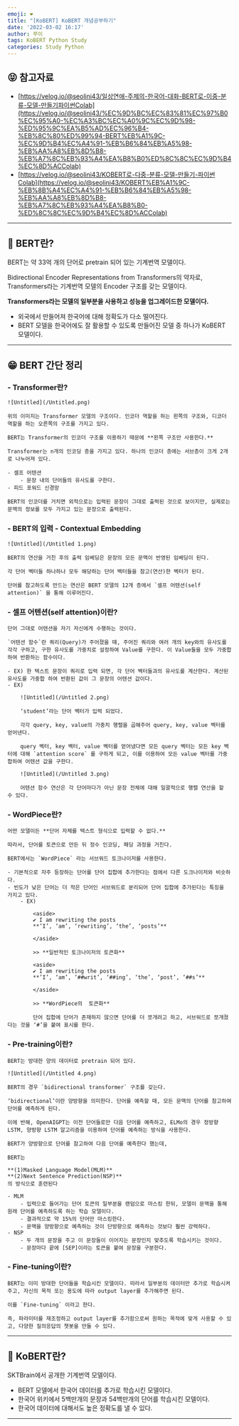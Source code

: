 ```yaml
---
emoji: ❤️
title: "[KoBERT] KoBERT 개념공부하기"
date: '2022-03-02 16:17'
author: 쭈이
tags: KoBERT Python Study
categories: Study Python
---
```


## 😝 참고자료

- [https://velog.io/@seolini43/일상연애-주제의-한국어-대화-BERT로-이중-분류-모델-만들기파이썬Colab](https://velog.io/@seolini43/%EC%9D%BC%EC%83%81%EC%97%B0%EC%95%A0-%EC%A3%BC%EC%A0%9C%EC%9D%98-%ED%95%9C%EA%B5%AD%EC%96%B4-%EB%8C%80%ED%99%94-BERT%EB%A1%9C-%EC%9D%B4%EC%A4%91-%EB%B6%84%EB%A5%98-%EB%AA%A8%EB%8D%B8-%EB%A7%8C%EB%93%A4%EA%B8%B0%ED%8C%8C%EC%9D%B4%EC%8D%ACColab)
- [https://velog.io/@seolini43/KOBERT로-다중-분류-모델-만들기-파이썬Colab](https://velog.io/@seolini43/KOBERT%EB%A1%9C-%EB%8B%A4%EC%A4%91-%EB%B6%84%EB%A5%98-%EB%AA%A8%EB%8D%B8-%EB%A7%8C%EB%93%A4%EA%B8%B0-%ED%8C%8C%EC%9D%B4%EC%8D%ACColab)

---

## 🤔 BERT란?

BERT는 약 33억 개의 단어로 pretrain 되어 있는 기계번역 모델이다.

Bidirectional Encoder Representations from Transformers의 약자로, Transformers라는 기계번역 모델의 Encoder 구조를 갖는 모델이다.

**Transformers라는 모델의 일부분을 사용하고 성능을 업그레이드한 모델이다.**

- 외국에서 만들어져 한국어에 대해 정확도가 다소 떨어진다.
- BERT 모델을 한국어에도 잘 활용할 수 있도록 만들어진 모델 중 하나가 KoBERT 모델이다.

---

## 😁 **BERT 간단 정리**

### - **Transformer란?**
    
    ![Untitled](/Untitled.png)
    
    위의 이미지는 Transformer 모델의 구조이다. 인코더 역할을 하는 왼쪽의 구조와, 디코더 역할을 하는 오른쪽의 구조를 가지고 있다.
    
    BERT는 Transformer의 인코더 구조를 이용하기 때문에 **왼쪽 구조만 사용한다.**
    
    Transformer는 n개의 인코딩 층을 가지고 있다. 하나의 인코더 층에는 서브층이 크게 2개로 나누어져 있다.
    
    - 셀프 어텐션
        - 문장 내의 단어들의 유사도를 구한다.
    - 피드 포워드 신경망
    
    BERT의 인코더를 거치면 외적으로는 입력된 문장이 그대로 출력된 것으로 보이지만, 실제로는 문맥의 정보를 모두 가지고 있는 문장으로 출력된다.
    
### - **BERT의 입력 - Contextual Embedding**
    
    ![Untitled](/Untitled 1.png)
    
    BERT의 연산을 거친 후의 출력 임베딩은 문장의 모든 문맥이 반영된 임베딩이 된다.
    
    각 단어 벡터들 하나하나 모두 해당하는 단어 벡터들을 참고(연산)한 벡터가 된다.
    
    단어를 참고하도록 만드는 연산은 BERT 모델의 12개 층에서 `셀프 어텐션(self attention)` 을 통해 이루어진다.
    
### - **셀프 어텐션(self attention)이란?**
    
    단어 그대로 어텐션을 자기 자신에게 수행하는 것이다.
    
    `어텐션 함수`란 쿼리(Query)가 주어졌을 때, 주어진 쿼리와 여러 개의 key와의 유사도를 각각 구하고, 구한 유사도를 가중치로 설정하여 Value를 구한다. 이 Value들을 모두 가중합 하여 반환하는 함수이다.
    
    - EX) 한 텍스트 문장이 쿼리로 입력 되면, 각 단어 벡터들과의 유사도를 계산한다. 계산된 유사도를 가중합 하여 반환된 값이 그 문장의 어텐션 값이다.
    - EX)
        
        ![Untitled](/Untitled 2.png)
        
        ‘student’라는 단어 벡터가 입력 되었다.
        
        각각 query, key, value의 가중치 행렬을 곱해주어 query, key, value 벡터를 얻어낸다.
        
        query 벡터, key 벡터, value 벡터를 얻어냈다면 모든 query 벡터는 모든 key 벡터에 대해 `attention score` 를 구하게 되고, 이를 이용하여 모든 value 벡터를 가중합하여 어텐션 값을 구한다.
        
        ![Untitled](/Untitled 3.png)
        
        어텐션 함수 연산은 각 단어마다가 아닌 문장 전체에 대해 일괄적으로 행렬 연산을 할 수 있다.
        
### - **WordPiece란?**
    
    어떤 모델이든 **단어 자체를 텍스트 형식으로 입력할 수 없다.**
    
    따라서, 단어를 토큰으로 만든 뒤 정수 인코딩, 패딩 과정을 거친다.
    
    BERT에서는 `WordPiece` 라는 서브워드 토크나이저를 사용한다.
    
    - 기본적으로 자주 등장하는 단어를 단어 집합에 추가한다는 점에서 다른 도크나이저와 비슷하다.
    - 빈도가 낮은 단어는 더 작은 단어인 서브워드로 분리되어 단어 집합에 추가된다는 특징을 가지고 있다.
        - EX)
            
            <aside>
            ✔️ I am rewriting the posts
            **’I’, ‘am’, ‘rewriting’, ‘the’, ‘posts’**
            
            </aside>
            
            >> **일반적인 토크나이저의 토큰화**
            
            <aside>
            ✔️ I am rewriting the posts
            **’I’, ‘am’, ‘##writ’, ‘##ing’, ‘the’, ‘post’, ‘##s’**
            
            </aside>
            
            >> **WordPiece의  토큰화**
            
            단어 집합에 단어가 존재하지 않으면 단어를 더 쪼개려고 하고, 서브워드로 쪼개졌다는 것을 ‘#’을 붙여 표시를 한다.
            
### - **Pre-training이란?**
    
    BERT는 방대한 양의 데이터로 pretrain 되어 있다. 
    
    ![Untitled](/Untitled 4.png)
    
    BERT의 경우 `bidirectional transformer` 구조를 갖는다.
    
    ‘bidirectional’이란 양방향을 의미한다. 단어를 예측할 때, 모든 문맥의 단어를 참고하여 단어를 예측하게 된다.
    
    이에 반해, OpenAIGPT는 이전 단어들로만 다음 단어를 예측하고, ELMo의 경우 정방향 LSTM, 양방향 LSTM 알고리즘을 이용하여 단어를 예측하는 방식을 사용한다.
    
    BERT가 양방향으로 단어를 참고하여 다음 단어를 예측한다 했는데,
    
    BERT는
    
    **(1)Masked Language Model(MLM)**
    **(2)Next Sentence Prediction(NSP)**
    의 방식으로 훈련된다
    
    - MLM
        - 입력으로 들어가는 단어 토큰의 일부분을 랜덤으로 마스킹 한뒤, 모델이 문맥을 통해 원래 단어를 예측하도록 하는 학습 모델이다.
        - 결과적으로 약 15%의 단어만 마스킹한다.
        - 문맥을 양방향으로 예측하는 것이 단방향으로 예측하는 것보다 훨씬 강력하다.
    - NSP
        - 두 개의 문장을 주고 이 문장들이 이어지는 문장인지 맞추도록 학습시키는 것이다.
        - 문장마다 끝에 [SEP]이라는 토큰을 붙여 문장을 구분한다.
### - **Fine-tuning이란?**
    
    BERT는 이미 방대한 단어들을 학습시킨 모델이다. 따라서 일부분의 데이터만 추가로 학습시켜주고, 자신의 목적 또는 용도에 따라 output layer를 추가해주면 된다.
    
    이를 `Fine-tuning` 이라고 한다.
    
    즉, 파라미터를 재조정하고 output layer를 추가함으로써 원하는 목적에 맞게 사용할 수 있고, 다양한 질의응답의 챗봇을 만들 수 있다.
    

---

## 🥳 KoBERT란?

SKTBrain에서 공개한 기계번역 모델이다.

- BERT 모델에서 한국어 데이터를 추가로 학습시킨 모델이다.
- 한국어 위키에서 5백만개의 문장과 54백만개의 단어를 학습시킨 모델이다.
- 한국어 데이터에 대해서도 높은 정확도를 낼 수 있다.

---